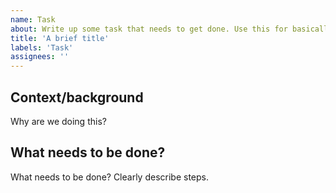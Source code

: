 ```yaml
---
name: Task
about: Write up some task that needs to get done. Use this for basically anything that doesn't fit into any of the other types.
title: 'A brief title'
labels: 'Task'
assignees: ''
---
```


## Context/background

Why are we doing this?

## What needs to be done?

What needs to be done? Clearly describe steps.
